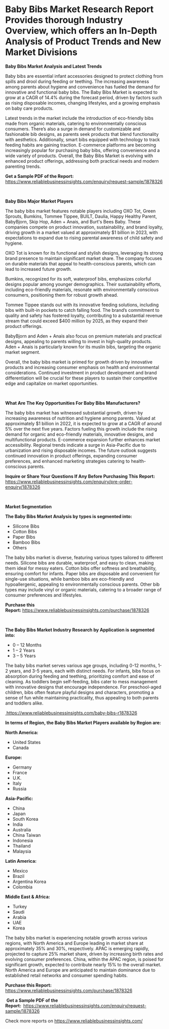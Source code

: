 <p><h1>Baby Bibs Market Research Report Provides thorough Industry Overview, which offers an In-Depth Analysis of Product Trends and New Market Divisions</h1></p><p><strong>Baby Bibs Market Analysis and Latest Trends</strong></p>
<p><p>Baby bibs are essential infant accessories designed to protect clothing from spills and drool during feeding or teething. The increasing awareness among parents about hygiene and convenience has fueled the demand for innovative and functional baby bibs. The Baby Bibs Market is expected to grow at a CAGR of 14.4% during the forecast period, driven by factors such as rising disposable incomes, changing lifestyles, and a growing emphasis on baby care products.</p><p>Latest trends in the market include the introduction of eco-friendly bibs made from organic materials, catering to environmentally conscious consumers. There’s also a surge in demand for customizable and fashionable bib designs, as parents seek products that blend functionality with aesthetics. Additionally, smart bibs equipped with technology to track feeding habits are gaining traction. E-commerce platforms are becoming increasingly popular for purchasing baby bibs, offering convenience and a wide variety of products. Overall, the Baby Bibs Market is evolving with enhanced product offerings, addressing both practical needs and modern parenting trends.</p></p>
<p><strong>Get a Sample PDF of the Report:&nbsp;</strong> <a href="https://www.reliablebusinessinsights.com/enquiry/request-sample/1878326?utm_campaign=2350&utm_medium=2&utm_source=Github&utm_content=ia&utm_term=10022025&utm_id=baby-bibs">https://www.reliablebusinessinsights.com/enquiry/request-sample/1878326</a></p>
<p>&nbsp;</p>
<p><strong>Baby Bibs Major Market Players</strong></p>
<p><p>The baby bibs market features notable players including OXO Tot, Green Sprouts, Bumkins, Tommee Tippee, BUILT, Daulia, Happy Healthy Parent, BabyBjorn, Skip Hop, Aden + Anais, and Burt's Bees Baby. These companies compete on product innovation, sustainability, and brand loyalty, driving growth in a market valued at approximately $1 billion in 2023, with expectations to expand due to rising parental awareness of child safety and hygiene.</p><p>OXO Tot is known for its functional and stylish designs, leveraging its strong brand presence to maintain significant market share. The company focuses on durable materials that appeal to health-conscious parents, which can lead to increased future growth.</p><p>Bumkins, recognized for its soft, waterproof bibs, emphasizes colorful designs popular among younger demographics. Their sustainability efforts, including eco-friendly materials, resonate with environmentally conscious consumers, positioning them for robust growth ahead.</p><p>Tommee Tippee stands out with its innovative feeding solutions, including bibs with built-in pockets to catch falling food. The brand’s commitment to quality and safety has fostered loyalty, contributing to a substantial revenue stream that could exceed $400 million by 2025, as they expand their product offerings.</p><p>BabyBjorn and Aden + Anais also focus on premium materials and practical designs, appealing to parents willing to invest in high-quality products. Aden + Anais is particularly known for its muslin bibs, targeting the organic market segment.</p><p>Overall, the baby bibs market is primed for growth driven by innovative products and increasing consumer emphasis on health and environmental considerations. Continued investment in product development and brand differentiation will be crucial for these players to sustain their competitive edge and capitalize on market opportunities.</p></p>
<p>&nbsp;</p>
<p><strong>What Are The Key Opportunities For Baby Bibs Manufacturers?</strong></p>
<p><p>The baby bibs market has witnessed substantial growth, driven by increasing awareness of nutrition and hygiene among parents. Valued at approximately $1 billion in 2022, it is expected to grow at a CAGR of around 5% over the next five years. Factors fueling this growth include the rising demand for organic and eco-friendly materials, innovative designs, and multifunctional products. E-commerce expansion further enhances market accessibility. Regional trends indicate a surge in Asia-Pacific due to urbanization and rising disposable incomes. The future outlook suggests continued innovation in product offerings, expanding consumer preferences, and enhanced marketing strategies catering to health-conscious parents.</p></p>
<p><strong>Inquire or Share Your Questions If Any Before Purchasing This Report:</strong> <a href="https://www.reliablebusinessinsights.com/enquiry/pre-order-enquiry/1878326?utm_campaign=2350&utm_medium=2&utm_source=Github&utm_content=ia&utm_term=10022025&utm_id=baby-bibs">https://www.reliablebusinessinsights.com/enquiry/pre-order-enquiry/1878326</a></p>
<p>&nbsp;</p>
<p><strong>Market Segmentation</strong></p>
<p><strong>The Baby Bibs Market Analysis by types is segmented into:</strong></p>
<p><ul><li>Silicone Bibs</li><li>Cotton Bibs</li><li>Paper Bibs</li><li>Bamboo Bibs</li><li>Others</li></ul></p>
<p><p>The baby bibs market is diverse, featuring various types tailored to different needs. Silicone bibs are durable, waterproof, and easy to clean, making them ideal for messy eaters. Cotton bibs offer softness and breathability, ensuring comfort for infants. Paper bibs are disposable and convenient for single-use situations, while bamboo bibs are eco-friendly and hypoallergenic, appealing to environmentally conscious parents. Other bib types may include vinyl or organic materials, catering to a broader range of consumer preferences and lifestyles.</p></p>
<p><strong>Purchase this Report:&nbsp;</strong><a href="https://www.reliablebusinessinsights.com/purchase/1878326?utm_campaign=2350&utm_medium=2&utm_source=Github&utm_content=ia&utm_term=10022025&utm_id=baby-bibs">https://www.reliablebusinessinsights.com/purchase/1878326</a></p>
<p>&nbsp;</p>
<p><strong>The Baby Bibs Market Industry Research by Application is segmented into:</strong></p>
<p><ul><li>0 – 12 Months</li><li>1 – 2 Years</li><li>3 – 5 Years</li></ul></p>
<p><p>The baby bibs market serves various age groups, including 0-12 months, 1-2 years, and 3-5 years, each with distinct needs. For infants, bibs focus on absorption during feeding and teething, prioritizing comfort and ease of cleaning. As toddlers begin self-feeding, bibs cater to mess management with innovative designs that encourage independence. For preschool-aged children, bibs often feature playful designs and characters, promoting a sense of fun while maintaining practicality, thus appealing to both parents and toddlers alike.</p></p>
<p><a href="https://www.reliablebusinessinsights.com/baby-bibs-r1878326?utm_campaign=2350&utm_medium=2&utm_source=Github&utm_content=ia&utm_term=10022025&utm_id=baby-bibs">&nbsp;https://www.reliablebusinessinsights.com/baby-bibs-r1878326</a></p>
<p><strong>In terms of Region, the Baby Bibs Market Players available by Region are:</strong></p>
<p>
    <p> <strong> North America: </strong>
        <ul>
            <li>United States</li>
            <li>Canada</li>
        </ul>
        </p> 
    <p> <strong> Europe: </strong>
        <ul>
            <li>Germany</li>
            <li>France</li>
            <li>U.K.</li>
            <li>Italy</li>
            <li>Russia</li>
        </ul>
        </p> 
    <p> <strong> Asia-Pacific: </strong>
        <ul>
            <li>China</li>
            <li>Japan</li>
            <li>South Korea</li>
            <li>India</li>
            <li>Australia</li>
            <li>China Taiwan</li>
            <li>Indonesia</li>
            <li>Thailand</li>
            <li>Malaysia</li>
        </ul>
        </p> 
    <p> <strong> Latin America: </strong>
        <ul>
            <li>Mexico</li>
            <li>Brazil</li>
            <li>Argentina Korea</li>
            <li>Colombia</li>
        </ul>
        </p> 
    <p> <strong> Middle East & Africa: </strong>
        <ul>
            <li>Turkey</li>
            <li>Saudi</li>
            <li>Arabia</li>
            <li>UAE</li>
            <li>Korea</li>
        </ul>
    </p>
    </p>
<p><p>The baby bibs market is experiencing notable growth across various regions, with North America and Europe leading in market share at approximately 35% and 30%, respectively. APAC is emerging rapidly, projected to capture 25% market share, driven by increasing birth rates and evolving consumer preferences. China, within the APAC region, is poised for significant growth, expected to contribute nearly 15% to the overall market. North America and Europe are anticipated to maintain dominance due to established retail networks and consumer spending habits.</p></p>
<p><strong>Purchase this Report: </strong><a href="https://www.reliablebusinessinsights.com/purchase/1878326?utm_campaign=2350&utm_medium=2&utm_source=Github&utm_content=ia&utm_term=10022025&utm_id=baby-bibs">https://www.reliablebusinessinsights.com/purchase/1878326</a></p>
<p>&nbsp;<strong>Get a Sample PDF of the Report:&nbsp;&nbsp;</strong><a href="https://www.reliablebusinessinsights.com/enquiry/request-sample/1878326?utm_campaign=2350&utm_medium=2&utm_source=Github&utm_content=ia&utm_term=10022025&utm_id=baby-bibs">https://www.reliablebusinessinsights.com/enquiry/request-sample/1878326</a></p>
<p><strong></strong></p>
<p>Check more reports on <a href="https://www.reliablebusinessinsights.com/?utm_campaign=2350&utm_medium=2&utm_source=Github&utm_content=ia&utm_term=10022025&utm_id=baby-bibs">https://www.reliablebusinessinsights.com/</a></p>